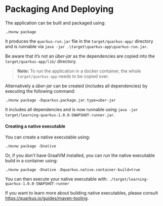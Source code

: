 # Packaging And Deploying

The application can be built and packaged using:

```
./mvnw package
```

It produces the `quarkus-run.jar` file in the `target/quarkus-app/` directory and is runnable via
`java -jar .\target\quarkus-app\quarkus-run.jar`.

Be aware that it’s not an _über-jar_ as the dependencies are copied into the `target/quarkus-app/lib/` directory.

> **Note:** To run the application in a docker container, the whole `target/quarkus-app` needs to be copied over.

Alternatively a _über-jar_ can be created (includes all dependencies) by executing the following command:

```
./mvnw package -Dquarkus.package.jar.type=uber-jar
```

It includes all dependencies and is now runnable using `java -jar target/learning-quarkus-1.0.0-SNAPSHOT-runner.jar`.

#### Creating a native executable

You can create a native executable using:

```
./mvnw package -Dnative
```

Or, if you don't have GraalVM installed, you can run the native executable build in a container using:

```
./mvnw package -Dnative -Dquarkus.native.container-build=true
```

You can then execute your native executable with: `./target/learning-quarkus-1.0.0-SNAPSHOT-runner`

If you want to learn more about building native executables, please consult <https://quarkus.io/guides/maven-tooling>.
